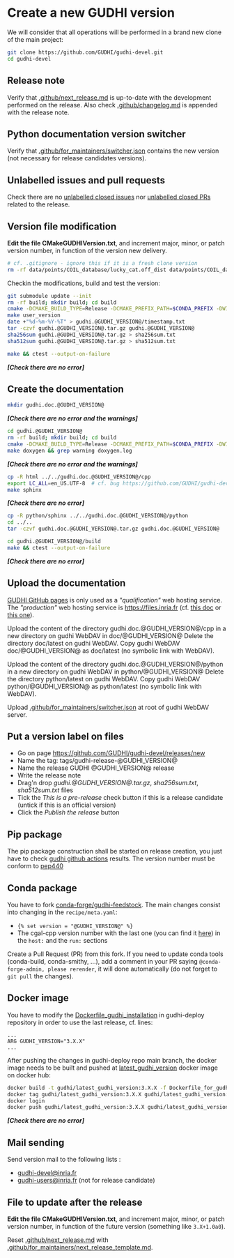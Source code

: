 # Create a new GUDHI version

We will consider that all operations will be performed in a brand new clone of the main project:
```bash
git clone https://github.com/GUDHI/gudhi-devel.git
cd gudhi-devel
```

## Release note

Verify that [.github/next_release.md](.github/next_release.md) is up-to-date with the development performed on the release.
Also check [.github/changelog.md](.github/changelog.md) is appended with the release note.

## Python documentation version switcher

Verify that [.github/for_maintainers/switcher.json](.github/for_maintainers/switcher.json) contains the new version (not necessary for release candidates versions).

## Unlabelled issues and pull requests

Check there are no [unlabelled closed issues](https://github.com/GUDHI/gudhi-devel/issues?q=is%3Aissue+is%3Aclosed+no%3Alabel)
nor [unlabelled closed PRs](https://github.com/GUDHI/gudhi-devel/pulls?q=is%3Apr+is%3Aclosed+no%3Alabel) related to the release.

## Version file modification

**Edit the file CMakeGUDHIVersion.txt**, and increment major, minor, or patch version number, in function of the version new delivery.
```bash
# cf. .gitignore - ignore this if it is a fresh clone version
rm -rf data/points/COIL_database/lucky_cat.off_dist data/points/COIL_database/lucky_cat.off_sc.dot data/points/KleinBottle5D.off_dist data/points/KleinBottle5D.off_sc.dot data/points/human.off_dist data/points/human.off_sc.off data/points/human.off_sc.txt src/python/test/__pycache__ src/python/gudhi/*.cpp
```

Checkin the modifications, build and test the version:
```bash
git submodule update --init
rm -rf build; mkdir build; cd build
cmake -DCMAKE_BUILD_TYPE=Release -DCMAKE_PREFIX_PATH=$CONDA_PREFIX -DWITH_GUDHI_REMOTE_TEST=ON -DWITH_GUDHI_EXAMPLE=ON -DWITH_GUDHI_BENCHMARK=ON  -DUSER_VERSION_DIR=gudhi.@GUDHI_VERSION@ -DPython_ADDITIONAL_VERSIONS=3 ..
make user_version
date +"%d-%m-%Y-%T" > gudhi.@GUDHI_VERSION@/timestamp.txt
tar -czvf gudhi.@GUDHI_VERSION@.tar.gz gudhi.@GUDHI_VERSION@
sha256sum gudhi.@GUDHI_VERSION@.tar.gz > sha256sum.txt
sha512sum gudhi.@GUDHI_VERSION@.tar.gz > sha512sum.txt

make && ctest --output-on-failure
```

***[Check there are no error]***

## Create the documentation
```bash
mkdir gudhi.doc.@GUDHI_VERSION@
```

***[Check there are no error and the warnings]***

```bash
cd gudhi.@GUDHI_VERSION@
rm -rf build; mkdir build; cd build
cmake -DCMAKE_BUILD_TYPE=Release -DCMAKE_PREFIX_PATH=$CONDA_PREFIX -DWITH_GUDHI_EXAMPLE=ON -DPython_ADDITIONAL_VERSIONS=3 ..
make doxygen && grep warning doxygen.log
```

***[Check there are no error and the warnings]***

```bash
cp -R html ../../gudhi.doc.@GUDHI_VERSION@/cpp
export LC_ALL=en_US.UTF-8  # cf. bug https://github.com/GUDHI/gudhi-devel/issues/111
make sphinx
```

***[Check there are no error]***

```bash
cp -R python/sphinx ../../gudhi.doc.@GUDHI_VERSION@/python
cd ../..
tar -czvf gudhi.doc.@GUDHI_VERSION@.tar.gz gudhi.doc.@GUDHI_VERSION@

cd gudhi.@GUDHI_VERSION@/build
make && ctest --output-on-failure
```

***[Check there are no error]***

## Upload the documentation

[GUDHI GitHub pages](https://gudhi.github.io/) is only used as a _"qualification"_ web hosting service.
The _"production"_ web hosting service is https://files.inria.fr (cf. [this doc](https://doc-si.inria.fr/display/SU/Espace+web)
or [this one](https://www.nextinpact.com/article/30325/109058-se-connecter-a-serveur-webdav-sous-linux-macos-ou-windows)).

Upload the content of the directory gudhi.doc.@GUDHI_VERSION@/cpp in a new directory on gudhi WebDAV in doc/@GUDHI_VERSION@
Delete the directory doc/latest on gudhi WebDAV.
Copy gudhi WebDAV doc/@GUDHI_VERSION@ as doc/latest (no symbolic link with WebDAV).

Upload the content of the directory gudhi.doc.@GUDHI_VERSION@/python in a new directory on gudhi WebDAV in python/@GUDHI_VERSION@
Delete the directory python/latest on gudhi WebDAV.
Copy gudhi WebDAV python/@GUDHI_VERSION@ as python/latest (no symbolic link with WebDAV).

Upload [.github/for_maintainers/switcher.json](.github/for_maintainers/switcher.json) at root of gudhi WebDAV server.

## Put a version label on files

* Go on page https://github.com/GUDHI/gudhi-devel/releases/new
* Name the tag: tags/gudhi-release-@GUDHI_VERSION@
* Name the release GUDHI @GUDHI_VERSION@ release
* Write the release note
* Drag'n drop *gudhi.@GUDHI_VERSION@.tar.gz*, *sha256sum.txt*, *sha512sum.txt* files
* Tick the *This is a pre-release* check button if this is a release candidate (untick if this is an official version)
* Click the *Publish the release* button

## Pip package

The pip package construction shall be started on release creation, you just have to check
[gudhi github actions](https://github.com/GUDHI/gudhi-devel/actions) results.
The version number must be conform to [pep440](https://www.python.org/dev/peps/pep-0440/#pre-releases)

## Conda package

You have to fork [conda-forge/gudhi-feedstock](https://github.com/conda-forge/gudhi-feedstock).
The main changes consist into changing in the `recipe/meta.yaml`:
* `{% set version = "@GUDHI_VERSION@" %}`
* The cgal-cpp version number with the last one (you can find it [here](https://anaconda.org/conda-forge/cgal-cpp)) in the `host:` and the `run:` sections

Create a Pull Request (PR) from this fork.
If you need to update conda tools (conda-build, conda-smithy, ...), add a comment in your PR saying `@conda-forge-admin, please rerender`, it will done automatically (do not forget to `git pull` the changes).

## Docker image

You have to modify the
[Dockerfile_gudhi_installation](https://github.com/GUDHI/gudhi-deploy/blob/main/Dockerfile_for_gudhi_installation)
in gudhi-deploy repository in order to use the last release, cf. lines:
```
...
ARG GUDHI_VERSION="3.X.X"
...
```

After pushing the changes in gudhi-deploy repo main branch, the docker image needs to be built and pushed at
[latest_gudhi_version](https://hub.docker.com/repository/docker/gudhi/latest_gudhi_version)
docker image on docker hub:

```bash
docker build -t gudhi/latest_gudhi_version:3.X.X -f Dockerfile_for_gudhi_installation .
docker tag gudhi/latest_gudhi_version:3.X.X gudhi/latest_gudhi_version:latest
docker login
docker push gudhi/latest_gudhi_version:3.X.X gudhi/latest_gudhi_version:latest
```

***[Check there are no error]***

## Mail sending
Send version mail to the following lists :
* gudhi-devel@inria.fr
* gudhi-users@inria.fr (not for release candidate)

## File to update after the release

**Edit the file CMakeGUDHIVersion.txt**, and increment major, minor, or patch version number, in function of the future version (something like `3.X+1.0a0`).

Reset [.github/next_release.md](.github/next_release.md) with [.github/for_maintainers/next_release_template.md](.github/for_maintainers/next_release_template.md).